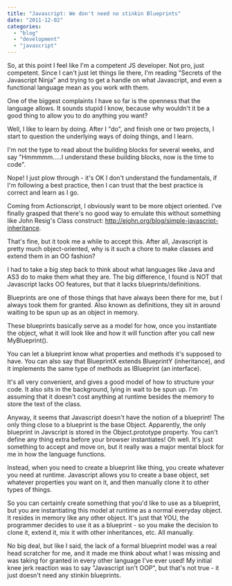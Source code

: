 ```yaml
---
title: "Javascript: We don't need no stinkin Blueprints"
date: "2011-12-02"
categories:
  - "blog"
  - "development"
  - "javascript"
---
```


So, at this point I feel like I'm a competent JS developer. Not pro, just competent. Since I can't just let things lie there, I'm reading "Secrets of the Javascript Ninja" and trying to get a handle on what Javascript, and even a functional language mean as you work with them.

One of the biggest complaints I have so far is the openness that the language allows. It sounds stupid I know, because why wouldn't it be a good thing to allow you to do anything you want?

Well, I like to learn by doing. After I "do", and finish one or two projects, I start to question the underlying ways of doing things, and I learn.

I'm not the type to read about the building blocks for several weeks, and say "Hmmmmm.....I understand these building blocks, now is the time to code".

Nope! I just plow through - it's OK I don't understand the fundamentals, if I'm following a best practice, then I can trust that the best practice is correct and learn as I go.

Coming from Actionscript, I obviously want to be more object oriented. I've finally grasped that there's no good way to emulate this without something like John Resig's Class construct: http://ejohn.org/blog/simple-javascript-inheritance.

That's fine, but it took me a while to accept this. After all, Javascript is pretty much object-oriented, why is it such a chore to make classes and extend them in an OO fashion?

I had to take a big step back to think about what languages like Java and AS3 do to make them what they are. The big difference, I found is NOT that Javascript lacks OO features, but that it lacks blueprints/definitions.

Blueprints are one of those things that have always been there for me, but I always took them for granted. Also known as definitions, they sit in around waiting to be spun up as an object in memory.

These blueprints basically serve as a model for how, once you instantiate the object, what it will look like and how it will function after you call new MyBlueprint().

You can let a blueprint know what properties and methods it's supposed to have. You can also say that BlueprintX extends BlueprintY (inheritance), and it implements the same type of methods as IBlueprint (an interface).

It's all very convenient, and gives a good model of how to structure your code. It also sits in the background, lying in wait to be spun up. I'm assuming that it doesn't cost anything at runtime besides the memory to store the text of the class.

Anyway, it seems that Javascript doesn't have the notion of a blueprint! The only thing close to a blueprint is the base Object. Apparently, the only blueprint in Javscript is stored in the Object.prototype property. You can't define any thing extra before your browser instantiates! Oh well. It's just something to accept and move on, but it really was a major mental block for me in how the language functions.

Instead, when you need to create a blueprint like thing, you create whatever you need at runtime. Javascript allows you to create a base object, set whatever properties you want on it, and then manually clone it to other types of things.

So you can certainly create something that you'd like to use as a blueprint, but you are instantiating this model at runtime as a normal everyday object. It resides in memory like any other object. It's just that YOU, the programmer decides to use it as a blueprint - so you make the decision to clone it, extend it, mix it with other inheritances, etc. All manually.

No big deal, but like I said, the lack of a formal blueprint model was a real head scratcher for me, and it made me think about what I was missing and was taking for granted in every other language I've ever used! My initial knee jerk reaction was to say "Javascript isn't OOP", but that's not true - it just doesn't need any stinkin blueprints.
